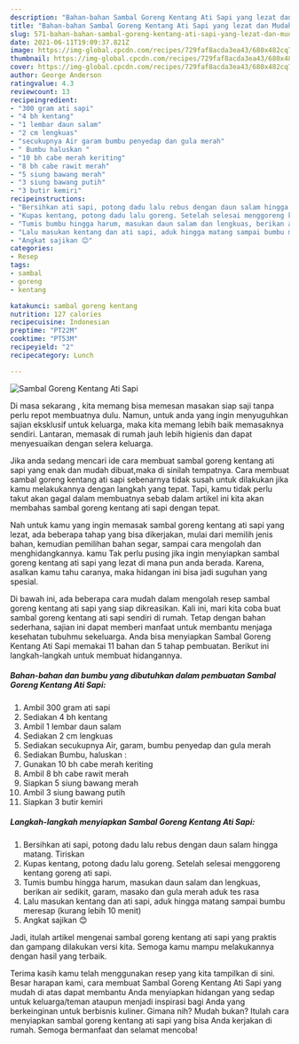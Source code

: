 ```yaml
---
description: "Bahan-bahan Sambal Goreng Kentang Ati Sapi yang lezat dan Mudah Dibuat"
title: "Bahan-bahan Sambal Goreng Kentang Ati Sapi yang lezat dan Mudah Dibuat"
slug: 571-bahan-bahan-sambal-goreng-kentang-ati-sapi-yang-lezat-dan-mudah-dibuat
date: 2021-06-11T19:09:37.821Z
image: https://img-global.cpcdn.com/recipes/729faf8acda3ea43/680x482cq70/sambal-goreng-kentang-ati-sapi-foto-resep-utama.jpg
thumbnail: https://img-global.cpcdn.com/recipes/729faf8acda3ea43/680x482cq70/sambal-goreng-kentang-ati-sapi-foto-resep-utama.jpg
cover: https://img-global.cpcdn.com/recipes/729faf8acda3ea43/680x482cq70/sambal-goreng-kentang-ati-sapi-foto-resep-utama.jpg
author: George Anderson
ratingvalue: 4.3
reviewcount: 13
recipeingredient:
- "300 gram ati sapi"
- "4 bh kentang"
- "1 lembar daun salam"
- "2 cm lengkuas"
- "secukupnya Air garam bumbu penyedap dan gula merah"
- " Bumbu haluskan "
- "10 bh cabe merah keriting"
- "8 bh cabe rawit merah"
- "5 siung bawang merah"
- "3 siung bawang putih"
- "3 butir kemiri"
recipeinstructions:
- "Bersihkan ati sapi, potong dadu lalu rebus dengan daun salam hingga matang. Tiriskan"
- "Kupas kentang, potong dadu lalu goreng. Setelah selesai menggoreng kentang goreng ati sapi."
- "Tumis bumbu hingga harum, masukan daun salam dan lengkuas, berikan air sedikit, garam, masako dan gula merah aduk tes rasa"
- "Lalu masukan kentang dan ati sapi, aduk hingga matang sampai bumbu meresap (kurang lebih 10 menit)"
- "Angkat sajikan 😊"
categories:
- Resep
tags:
- sambal
- goreng
- kentang

katakunci: sambal goreng kentang 
nutrition: 127 calories
recipecuisine: Indonesian
preptime: "PT22M"
cooktime: "PT53M"
recipeyield: "2"
recipecategory: Lunch

---
```



![Sambal Goreng Kentang Ati Sapi](https://img-global.cpcdn.com/recipes/729faf8acda3ea43/680x482cq70/sambal-goreng-kentang-ati-sapi-foto-resep-utama.jpg)

Di masa  sekarang , kita memang bisa memesan masakan siap saji tanpa perlu repot membuatnya dulu. Namun, untuk anda yang ingin menyuguhkan sajian eksklusif untuk keluarga, maka kita memang lebih baik memasaknya sendiri. Lantaran, memasak di rumah jauh lebih higienis dan dapat menyesuaikan dengan selera keluarga.

Jika anda sedang mencari ide cara membuat sambal goreng kentang ati sapi yang enak dan mudah dibuat,maka di sinilah tempatnya. Cara membuat sambal goreng kentang ati sapi  sebenarnya tidak susah untuk dilakukan jika kamu melakukannya dengan langkah yang tepat. Tapi, kamu tidak perlu takut akan gagal dalam membuatnya 
sebab dalam artikel ini kita akan membahas sambal goreng kentang ati sapi dengan tepat.  



Nah untuk kamu yang ingin memasak sambal goreng kentang ati sapi yang lezat, ada beberapa tahap yang bisa dikerjakan, mulai dari memilih jenis bahan, kemudian pemilihan bahan segar, sampai cara mengolah dan menghidangkannya. kamu Tak perlu pusing jika ingin menyiapkan sambal goreng kentang ati sapi yang lezat di mana pun anda berada. Karena, asalkan kamu  tahu caranya, maka hidangan ini bisa jadi suguhan yang spesial.

Di bawah ini, ada beberapa cara mudah dalam mengolah resep sambal goreng kentang ati sapi yang siap dikreasikan. Kali ini, mari kita coba buat sambal goreng kentang ati sapi sendiri di rumah. Tetap dengan bahan sederhana, sajian ini dapat memberi manfaat untuk membantu menjaga kesehatan tubuhmu sekeluarga. Anda bisa menyiapkan Sambal Goreng Kentang Ati Sapi memakai 11 bahan dan 5 tahap pembuatan. Berikut ini langkah-langkah untuk membuat hidangannya.

<!--inarticleads1-->

##### Bahan-bahan dan bumbu yang dibutuhkan dalam pembuatan Sambal Goreng Kentang Ati Sapi:

1. Ambil 300 gram ati sapi
1. Sediakan 4 bh kentang
1. Ambil 1 lembar daun salam
1. Sediakan 2 cm lengkuas
1. Sediakan secukupnya Air, garam, bumbu penyedap dan gula merah
1. Sediakan  Bumbu, haluskan :
1. Gunakan 10 bh cabe merah keriting
1. Ambil 8 bh cabe rawit merah
1. Siapkan 5 siung bawang merah
1. Ambil 3 siung bawang putih
1. Siapkan 3 butir kemiri




<!--inarticleads2-->

##### Langkah-langkah menyiapkan Sambal Goreng Kentang Ati Sapi:

1. Bersihkan ati sapi, potong dadu lalu rebus dengan daun salam hingga matang. Tiriskan
1. Kupas kentang, potong dadu lalu goreng. Setelah selesai menggoreng kentang goreng ati sapi.
1. Tumis bumbu hingga harum, masukan daun salam dan lengkuas, berikan air sedikit, garam, masako dan gula merah aduk tes rasa
1. Lalu masukan kentang dan ati sapi, aduk hingga matang sampai bumbu meresap (kurang lebih 10 menit)
1. Angkat sajikan 😊




Jadi, itulah artikel mengenai  sambal goreng kentang ati sapi  yang praktis dan gampang dilakukan versi kita. Semoga kamu mampu melakukannya dengan hasil yang terbaik. 

Terima kasih kamu telah menggunakan resep yang kita tampilkan di sini. Besar harapan kami, cara membuat  Sambal Goreng Kentang Ati Sapi yang mudah di atas dapat membantu Anda menyiapkan hidangan yang sedap untuk keluarga/teman ataupun menjadi inspirasi bagi Anda yang berkeinginan untuk berbisnis kuliner. Gimana nih? Mudah bukan? Itulah cara menyiapkan sambal goreng kentang ati sapi yang bisa Anda kerjakan di rumah. Semoga bermanfaat dan selamat mencoba!

